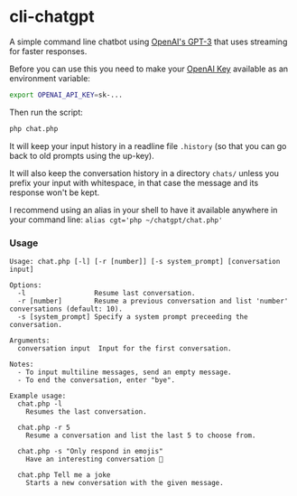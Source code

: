 # cli-chatgpt

A simple command line chatbot using [OpenAI's GPT-3](https://openai.com/blog/openai-api/) that uses streaming for faster responses.

Before you can use this you need to make your [OpenAI Key](https://platform.openai.com/account/api-keys) available as an environment variable:

```bash
export OPENAI_API_KEY=sk-...
```

Then run the script:

```bash
php chat.php
```

It will keep your input history in a readline file `.history` (so that you can go back to old prompts using the up-key).

It will also keep the conversation history in a directory `chats/` unless you prefix your input with whitespace, in that case the message and its response won't be kept.

I recommend using an alias in your shell to have it available anywhere in your command line: `alias cgt='php ~/chatgpt/chat.php'`

### Usage

```
Usage: chat.php [-l] [-r [number]] [-s system_prompt] [conversation input]

Options:
  -l                 Resume last conversation.
  -r [number]        Resume a previous conversation and list 'number' conversations (default: 10).
  -s [system_prompt] Specify a system prompt preceeding the conversation.

Arguments:
  conversation input  Input for the first conversation.

Notes:
  - To input multiline messages, send an empty message.
  - To end the conversation, enter "bye".

Example usage:
  chat.php -l
    Resumes the last conversation.

  chat.php -r 5
    Resume a conversation and list the last 5 to choose from.

  chat.php -s "Only respond in emojis"
    Have an interesting conversation 🙂

  chat.php Tell me a joke
    Starts a new conversation with the given message.
```
